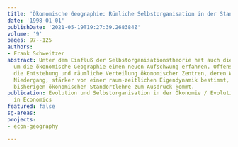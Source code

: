 ```yaml
---
title: 'Ökonomische Geographie: Rümliche Selbstorganisation in der Standortverteilung'
date: '1998-01-01'
publishDate: '2021-05-19T19:27:39.268384Z'
volume: '9'
pages: 97--125
authors:
- Frank Schweitzer
abstract: Unter dem Einfluß der Selbstorganisationstheorie hat auch die Diskussion
  um die ökonomische Geographie einen neuen Aufschwung erfahren. Offensichtlich wird
  die Entstehung und räumliche Verteilung ökonomischer Zentren, deren Wachstum oder
  Niedergang, stärker von einer raum-zeitlichen Eigendynamik bestimmt, als es in der
  bisherigen ökonomischen Standortlehre zum Ausdruck kommt.
publication: Evolution und Selbstorganisation in der Ökonomie / Evolution and Self-Organization
  in Economics
featured: false
sg-areas:
projects: 
- econ-geography

---
```

